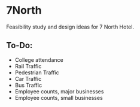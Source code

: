 # 7North


Feasibility study and design ideas for 7 North Hotel. 

## To-Do:

* College attendance
* Rail Traffic
* Pedestrian Traffic
* Car Traffic
* Bus Traffic
* Employee counts, major businesses
* Employee counts, small businesses
